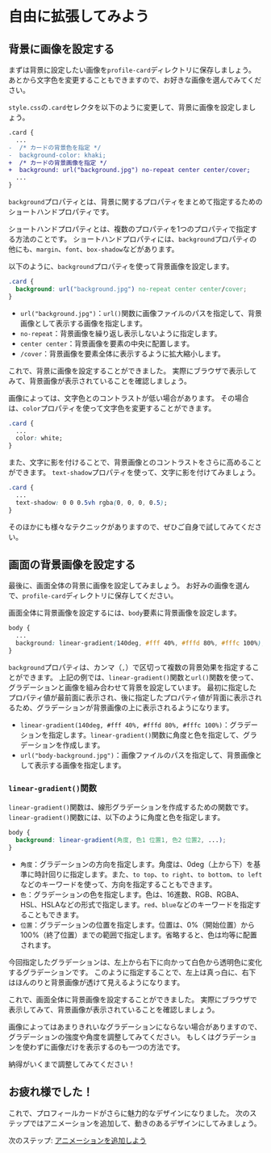 # 自由に拡張してみよう

## 背景に画像を設定する
まずは背景に設定したい画像を`profile-card`ディレクトリに保存しましょう。
あとから文字色を変更することもできますので、お好きな画像を選んでみてください。

`style.css`の`.card`セレクタを以下のように変更して、背景に画像を設定しましょう。

```diff
.card {
  ...
-  /* カードの背景色を指定 */
-  background-color: khaki;
+  /* カードの背景画像を指定 */
+  background: url("background.jpg") no-repeat center center/cover;
  ...
}
```

`background`プロパティとは、背景に関するプロパティをまとめて指定するためのショートハンドプロパティです。

ショートハンドプロパティとは、複数のプロパティを1つのプロパティで指定する方法のことです。
ショートハンドプロパティには、`background`プロパティの他にも、`margin`、`font`、`box-shadow`などがあります。

以下のように、`background`プロパティを使って背景画像を設定します。

```css
.card {
  background: url("background.jpg") no-repeat center center/cover;
}
```

- `url("background.jpg")`：`url()`関数に画像ファイルのパスを指定して、背景画像として表示する画像を指定します。
- `no-repeat`：背景画像を繰り返し表示しないように指定します。
- `center center`：背景画像を要素の中央に配置します。
- `/cover`：背景画像を要素全体に表示するように拡大縮小します。

これで、背景に画像を設定することができました。
実際にブラウザで表示してみて、背景画像が表示されていることを確認しましょう。

画像によっては、文字色とのコントラストが低い場合があります。
その場合は、`color`プロパティを使って文字色を変更することができます。

```css
.card {
  ...
  color: white;
}
```

また、文字に影を付けることで、背景画像とのコントラストをさらに高めることができます。
`text-shadow`プロパティを使って、文字に影を付けてみましょう。

```css
.card {
  ...
  text-shadow: 0 0 0.5vh rgba(0, 0, 0, 0.5);
}
```

そのほかにも様々なテクニックがありますので、ぜひご自身で試してみてください。

## 画面の背景画像を設定する
最後に、画面全体の背景に画像を設定してみましょう。
お好みの画像を選んで、`profile-card`ディレクトリに保存してください。

画面全体に背景画像を設定するには、`body`要素に背景画像を設定します。

```css
body {
  ...
  background: linear-gradient(140deg, #fff 40%, #fffd 80%, #fffc 100%), url("body-background.jpg") no-repeat center center/cover;
}
```

`background`プロパティは、カンマ（`,`）で区切って複数の背景効果を指定することができます。
上記の例では、`linear-gradient()`関数と`url()`関数を使って、グラデーションと画像を組み合わせて背景を設定しています。
最初に指定したプロパティ値が最前面に表示され、後に指定したプロパティ値が背面に表示されるため、グラデーションが背景画像の上に表示されるようになります。

- `linear-gradient(140deg, #fff 40%, #fffd 80%, #fffc 100%)`：グラデーションを指定します。`linear-gradient()`関数に角度と色を指定して、グラデーションを作成します。
- `url("body-background.jpg")`：画像ファイルのパスを指定して、背景画像として表示する画像を指定します。

### `linear-gradient()`関数
`linear-gradient()`関数は、線形グラデーションを作成するための関数です。
`linear-gradient()`関数には、以下のように角度と色を指定します。

```css
body {
  background: linear-gradient(角度, 色1 位置1, 色2 位置2, ...);
}
```

- `角度`：グラデーションの方向を指定します。角度は、0deg（上から下）を基準に時計回りに指定します。また、`to top`、`to right`、`to bottom`、`to left`などのキーワードを使って、方向を指定することもできます。
- `色`：グラデーションの色を指定します。色は、16進数、RGB、RGBA、HSL、HSLAなどの形式で指定します。`red`、`blue`などのキーワードを指定することもできます。
- `位置`：グラデーションの位置を指定します。位置は、0%（開始位置）から100%（終了位置）までの範囲で指定します。省略すると、色は均等に配置されます。

今回指定したグラデーションは、左上から右下に向かって白色から透明色に変化するグラデーションです。
このように指定することで、左上は真っ白に、右下はほんのりと背景画像が透けて見えるようになります。

これで、画面全体に背景画像を設定することができました。
実際にブラウザで表示してみて、背景画像が表示されていることを確認しましょう。

画像によってはあまりきれいなグラデーションにならない場合がありますので、グラデーションの強度や角度を調整してみてください。
もしくはグラデーションを使わずに画像だけを表示するのも一つの方法です。

納得がいくまで調整してみてください！

## お疲れ様でした！
これで、プロフィールカードがさらに魅力的なデザインになりました。
次のステップではアニメーションを追加して、動きのあるデザインにしてみましょう。

次のステップ: [アニメーションを追加しよう](../step-ex-2/README.md)
